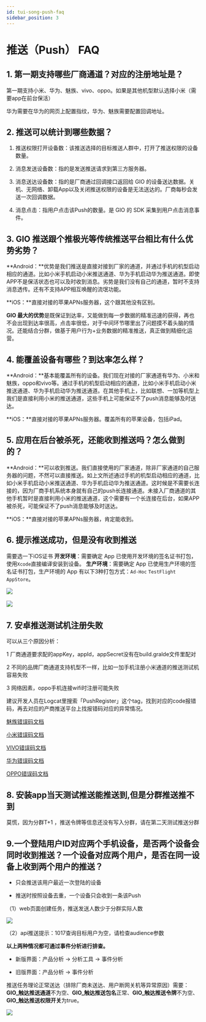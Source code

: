 ```yaml
---
id: tui-song-push-faq
sidebar_position: 3
---
```


# 推送（Push） FAQ

## 1. **第一期支持哪些厂商通道？对应的注册地址是？**[](#1-di-yi-qi-zhi-chi-na-xie-chang-shang-tong-dao-dui-ying-de-zhu-ce-di-zhi-shi)

第一期支持小米、华为、魅族、vivo、oppo。如果是其他机型默认选择小米（需要app在前台保活）‌

华为需要在华为的网页上配置指纹‌，华为、魅族需要配置回调地址‌。

## **2. 推送可以统计到哪些数据？**[](#2-tui-song-ke-yi-tong-ji-dao-na-xie-shu-ju)

1.  推送权限打开设备数：该推送选择的目标推送人群中，打开了推送权限的设备数量。
    
2.  消息发送设备数：指的是发送推送请求到第三方服务器。
    
3.  消息送达设备数：指的是厂商通过回调接口返回给 GIO 的设备送达数据。关机、无网络、卸载App以及关闭推送权限的设备是无法送达的。厂商每秒会发送一次回调数据。
    
4.  消息点击：指用户点击该Push的数量。是 GIO 的 SDK 采集到用户点击消息事件。
    
## **3. GIO 推送跟个推极光等传统推送平台相比有什么优势劣势？**[](#3-gio-tui-song-gen-ge-tui-ji-guang-deng-chuan-tong-tui-song-ping-tai-xiang-bi-you-shen-me-you-shi-lie-shi)

**Android：**优势是我们推送是直接对接到厂家的通道，并通过手机的机型启动相应的通道。比如小米手机启动小米推送通道、华为手机启动华为推送通道。即使APP不是保活状态也可以及时收到消息。劣势是我们没有自己的通道，暂时不支持消息透传。还有不支持APP相互唤醒的流氓功能。‌

**iOS：**直接对接的苹果APNs服务器，这个跟其他没有区别。‌

**GIO 最大的优势**是既保证到达率，又能做到每一步数据的精准迅速的获得，再也不会出现到达率很高，点击率很低，对于中间环节哪里出了问题摸不着头脑的情况。还能结合分群，做基于用户行为+业务数据的精准推送，真正做到精细化运营。‌

## **4. 能覆盖设备有哪些？到达率怎么样？**[](#4-neng-fu-gai-she-bei-you-na-xie-dao-da-lv-zen-me-yang)

**Android：**基本能覆盖所有的设备。我们现在对接的厂家通道有华为、小米和魅族，oppo和vivo等。通过手机的机型启动相应的通道，比如小米手机启动小米推送通道、华为手机启动华为推送通道。在其他手机上，比如联想、一加等机型上我们是直接利用小米的推送通道，这些手机上可能保证不了push消息能够及时送达。‌

**iOS：**直接对接的苹果APNs服务器。覆盖所有的苹果设备，包括iPad。‌


## **5. 应用在后台被杀死，还能收到推送吗？怎么做到的？**[](#5-ying-yong-zai-hou-tai-bei-sha-si-hai-neng-shou-dao-tui-song-ma-zen-me-zuo-dao-de)

**Android：**可以收到推送。我们直接使用的厂家通道，除非厂家通道的自己服务器的问题，不然可以直接推送。如上文所述通过手机的机型启动相应的通道，比如小米手机启动小米推送通道、华为手机启动华为推送通道。这时候是不需要长连接的，因为厂商手机系统本身就有自己的push长连接通道。未接入厂商通道的其他手机暂时是直接利用小米的推送通道，这个需要有一个长连接在后台，如果APP被杀死，可能保证不了push消息能够及时送达。‌

**iOS：**直接对接的苹果APNs服务器，肯定能收到。‌

## 6. 提示推送成功，但是没有收到推送[](#6-ti-shi-tui-song-cheng-gong-dan-shi-mei-you-shou-dao-tui-song)

需要选一下iOS证书 **开发环境**：需要确定 App 已使用开发环境的签名证书打包，使用`Xcode`直接编译安装到设备。 **生产环境**：需要确定 App 已使用生产环境的签名证书打包，生产环境的 App 有以下3种打包方式：`Ad-Hoc`  `TestFlight`  `AppStore`。

​![](https://gblobscdn.gitbook.com/assets%2F-Lpwgem-x8KzhBglybzw%2F-LqygDO5T25ZXFW1XV74%2F-LqylKD4pErthxilPSzc%2Fimage.png?alt=media&token=830e1b9b-021b-4605-bff7-9e47aa1286ca)

​![](https://gblobscdn.gitbook.com/assets%2F-Lpwgem-x8KzhBglybzw%2F-LqygDO5T25ZXFW1XV74%2F-LqylPkEacVZRi8C76b4%2Fimage.png?alt=media&token=5e7060da-535f-4b62-8ed8-35ef033de5f7)‌

## 7. 安卓推送测试机注册失败[](#7-an-zhuo-tui-song-ce-shi-ji-zhu-ce-shi-bai)

可以从三个原因分析：‌

1 厂商通道要求配的appKey，appId，appSecret没有在build.gralde文件里配对‌

2 不同的品牌厂商通道支持机型不一样，比如一加手机注册小米通道的推送测试机容易失败‌

3 网络因素，oppo手机连接wifi时注册可能失败‌

建议开发人员在Logcat里搜索「PushRegister」这个tag，找到对应的code报错码，再去对应的产商推送平台上找报错码对应的异常情况。


​[魅族错误码文档](http://open.res.flyme.cn/fileserver/upload/file/201806/64d803e0fcd94154bc29233404f2a29f.pdf)​‌

​[小米错误码文档](https://dev.mi.com/console/doc/detail?pId=1557)​‌

​[VIVO错误码文档](https://dev.vivo.com.cn/documentCenter/doc/368)​‌

​[华为错误码文档](https://developer.huawei.com/consumer/cn/doc/development/HMS-Guides/push-faq-v4)​‌

​[OPPO错误码文档](https://open.oppomobile.com/wiki/doc#id=10196)​‌

## **8. 安装app当天测试推送能推送到,但是分群推送推不到**[](#8-an-zhuang-app-dang-tian-ce-shi-tui-song-neng-tui-song-dao-dan-shi-fen-qun-tui-song-tui-bu-dao)

莫慌，因为分群T+1 ，推送令牌等信息还没有写入分群，请在第二天测试推送分群‌

## **9.一**个登陆用户ID对应两个手机设备，是否两个设备会同时收到推送？一个设备对应两个用户，是否在同一设备上收到两个用户的推送？[](#9-yi-ge-deng-lu-yong-hu-id-dui-ying-liang-ge-shou-ji-she-bei-shi-fou-liang-ge-she-bei-hui-tong-shi-shou-dao-tui-song-yi-ge-she-bei-dui-ying-liang-ge-yong-hu-shi-fou-zai-tong-yi-she-bei-shang-shou-dao-liang-ge-yong-hu-de-tui-song)

* 只会推送该用户最近一次登陆的设备
    
* 推送时按照设备去重，一个设备只会收到一条该Push
    
（1）web页面创建任务，推送发送人数少于分群实际人数​‌

![](https://gblobscdn.gitbook.com/assets%2F-M2qbZInaXgdm8kkNosp%2F-MDPaHfh1aJFqaZJIGyX%2F-MDPbHHt5oVajB_EPypZ%2Fimage.png?alt=media&token=7b24bde7-8232-4b9f-b673-b7394c2d5b67)

（2）api推送提示：1017查询目标用户为空，请检查audience参数‌

**以上两种情况都可通过事件分析进行排查。**‌

* 新版界面：产品分析 -> 分析工具 -\> 事件分析
    
* 旧版界面：产品分析 -\> 事件分析
    
推送任务理论正常送达（排除厂商未送达、用户断网关机等异常原因）需要：**GIO_触达推送通道**不为空、**GIO_触达推送包名**正常、**GIO_触达推送令牌**不为空、**GIO_触达推送权限开关**为true。​

![](https://gblobscdn.gitbook.com/assets%2F-M2qbZInaXgdm8kkNosp%2F-MDPaHfh1aJFqaZJIGyX%2F-MDPbWllySDVIwmooVsQ%2Fimage.png?alt=media&token=a9b3ee02-1a96-4693-8f7f-c0875795b4f7)
